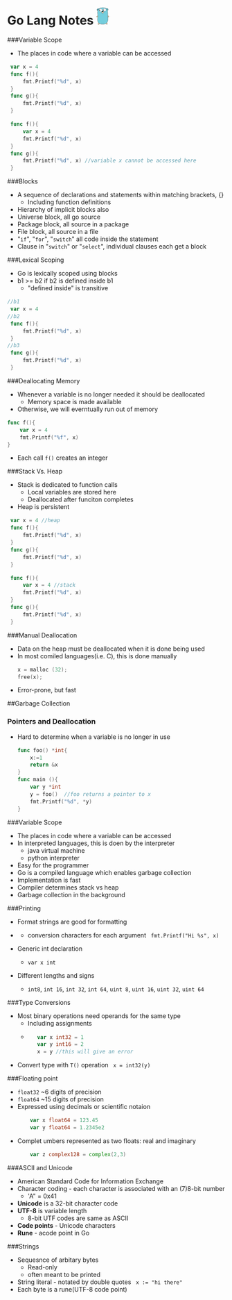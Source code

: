# Go Lang Notes  <img src="./logo.png" height="40" width="auto">  

###Variable Scope
- The places in code where a variable can be accessed
```go
 var x = 4
 func f(){
     fmt.Printf("%d", x)
 }
 func g(){
     fmt.Printf("%d", x)
 }

```
```go
 func f(){
     var x = 4
     fmt.Printf("%d", x)
 }
 func g(){
     fmt.Printf("%d", x) //variable x cannot be accessed here
 }

```
###Blocks
- A sequence of declarations and statements within matching brackets, {}
   - Including function definitions
- Hierarchy of implicit blocks also
- Universe block, all go source
- Package block, all source in a package
- File block, all source in a file
- "```if```", "```for```", "```switch```" all code inside the statement
- Clause in "```switch```" or "```select```", individual clauses each get a block

###Lexical Scoping
- Go is lexically scoped using blocks
- b1 >= b2 if b2 is defined inside b1
  - "defined inside" is transitive
```go
//b1
 var x = 4
//b2
 func f(){
     fmt.Printf("%d", x)
 }
//b3
 func g(){
     fmt.Printf("%d", x)
 }

```
###Deallocating Memory

- Whenever a variable is no longer needed it should be deallocated
  - Memory space is made available
- Otherwise, we will everntually run out of memory
```go
func f(){
    var x = 4
    fmt.Printf("%f", x)
}
```
- Each call ```f()``` creates an integer

###Stack Vs. Heap
- Stack is dedicated to function calls
   - Local variables are stored here
   - Deallocated after funciton completes
- Heap is persistent
  
 ```go
  var x = 4 //heap
  func f(){
      fmt.Printf("%d", x)
  }
  func g(){
      fmt.Printf("%d", x)
  }

 ```
 ```go
  func f(){
      var x = 4 //stack
      fmt.Printf("%d", x)
  }
  func g(){
      fmt.Printf("%d", x) 
  }

 ```

###Manual Deallocation
- Data on the heap must be deallocated when it is done being used
- In most comiled languages(i.e. C), this is done manually 
  ```c
  x = malloc (32);
  free(x);
  ```
- Error-prone, but fast

##Garbage Collection

### Pointers and Deallocation
- Hard to determine when a variable is no longer in use
  ```go
  func foo() *int{
      x:=1
      return &x
  }
  func main (){
      var y *int  
      y = foo()  //foo returns a pointer to x
      fmt.Printf("%d", *y)
  }
  ```
###Variable Scope
- The places in code where a variable can be accessed
- In interpreted languages, this is doen by the interpreter
   - java virtual machine
   - python interpreter
- Easy for the programmer
- Go is a compiled language which enables garbage collection
- Implementation is fast
- Compiler determines stack vs heap
- Garbage collection in the background

###Printing
- Format strings are good for formatting
- - conversion characters for each argument
  ``` fmt.Printf("Hi %s", x)```

- Generic int declaration
  - ```var x int ```
- Different lengths and signs
  - ```int8```, ```int 16```, ```int 32```, ```int 64```,
    ```uint 8```, ```uint 16```, ```uint 32```, ```uint 64```

###Type Conversions
- Most binary operations need operands for the same type
  - Including assignments
  - ```go 
       var x int32 = 1
       var y int16 = 2
       x = y //this will give an error
    ```
- Convert type with ```T()``` operation
      ``` x = int32(y)``` 

###Floating point
- ```float32``` ~6 digits of precision
- ```float64``` ~15 digits of precision
- Expressed using decimals or scientific notaion
  ```go
      var x float64 = 123.45
      var y float64 = 1.2345e2
  ```
- Complet umbers represented as two floats: real and imaginary
  ```go
      var z complex128 = complex(2,3)
  ```
###ASCII and Unicode
- American Standard Code for Information Exchange
- Character coding - each character is associated with an (7)8-bit number
    -  'A" = 0x41
- **Unicode** is a 32-bit character code
- **UTF-8** is variable length
   - 8-bit UTF codes are same as ASCII
- **Code points** - Unicode characters
- **Rune** - acode point in Go

###Strings
- Sequesnce of arbitary bytes
  - Read-only
  - often meant to be printed
- String literal - notated by double quotes
  ``` x := "hi there"```
- Each byte is a rune(UTF-8 code point)